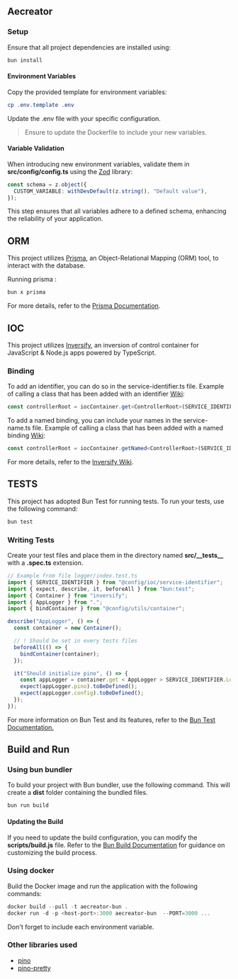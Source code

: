 ## Aecreator

### Setup

Ensure that all project dependencies are installed using:

```powershell
bun install
```

#### Environment Variables

Copy the provided template for environment variables:

```powershell
cp .env.template .env
```

Update the .env file with your specific configuration.

> Ensure to update the Dockerfile to include your new variables.

#### Variable Validation

When introducing new environment variables, validate them in <strong>src/config/config.ts</strong> using the [Zod](https://zod.dev/) library:

```ts
const schema = z.object({
  CUSTOM_VARIABLE: withDevDefault(z.string(), "Default value"),
});
```

This step ensures that all variables adhere to a defined schema, enhancing the reliability of your application.

## ORM

This project utilizes [Prisma](https://www.prisma.io/), an Object-Relational Mapping (ORM) tool, to interact with the database.

Running prisma :

```powershell
bun x prisma
```

For more details, refer to the [Prisma Documentation](https://www.prisma.io/docs).

## IOC

This project utilizes [Inversify](https://inversify.io/), an inversion of control container
for JavaScript & Node.js apps powered by TypeScript.

### Binding

To add an identifier, you can do so in the service-identifier.ts file.
Example of calling a class that has been added with an identifier [Wiki](https://github.com/inversify/InversifyJS/blob/master/wiki/classes_as_id.md):
```ts
const controllerRoot = iocContainer.get<ControllerRoot>(SERVICE_IDENTIFIER.Controller);
```

To add a named binding, you can include your names in the service-name.ts file.
Example of calling a class that has been added with a named binding [Wiki](https://github.com/inversify/InversifyJS/blob/master/wiki/named_bindings.md):
```ts
const controllerRoot = iocContainer.getNamed<ControllerRoot>(SERVICE_IDENTIFIER.Controller, SERVICE_NAME.controllers.root);
```

For more details, refer to the [Inversify Wiki](https://github.com/inversify/InversifyJS/tree/master/wiki).
## TESTS

This project has adopted Bun Test for running tests.
To run your tests, use the following command:

```powershell
bun test
```

### Writing Tests

Create your test files and place them in the directory named <strong> src/\_\_tests\_\_</strong> with a <strong>.spec.ts</strong> extension.

```js
// Example from file logger/index.test.ts
import { SERVICE_IDENTIFIER } from "@config/ioc/service-identifier";
import { expect, describe, it, beforeAll } from "bun:test";
import { Container } from "inversify";
import { AppLogger } from ".";
import { bindContainer } from "@config/utils/container";

describe("AppLogger", () => {
  const container = new Container();

  // ! Should be set in every tests files
  beforeAll(() => {
    bindContainer(container);
  });

  it("Should initialize pino", () => {
    const appLogger = container.get < AppLogger > SERVICE_IDENTIFIER.Logger;
    expect(appLogger.pino).toBeDefined();
    expect(appLogger.config).toBeDefined();
  });
});
```

For more information on Bun Test and its features, refer to the [Bun Test Documentation.](https://bun.sh/docs/cli/test)

## Build and Run

### Using bun bundler

To build your project with Bun bundler, use the following command. This will create a <strong>dist</strong> folder containing the bundled files.

```powershell
bun run build
```

#### Updating the Build

If you need to update the build configuration, you can modify the <strong>scripts/build.js</strong> file. Refer to the [Bun Build Documentation](https://bun.sh/docs/bundler) for guidance on customizing the build process.

### Using docker

Build the Docker image and run the application with the following commands:

```powershell
docker build --pull -t aecreator-bun .
docker run -d -p <host-port>:3000 aecreator-bun  --PORT=3000 ...
```

Don't forget to include each environment variable.

### Other libraries used

- [pino](https://github.com/pinojs/pino)
- [pino-pretty](https://github.com/pinojs/pino-pretty)
